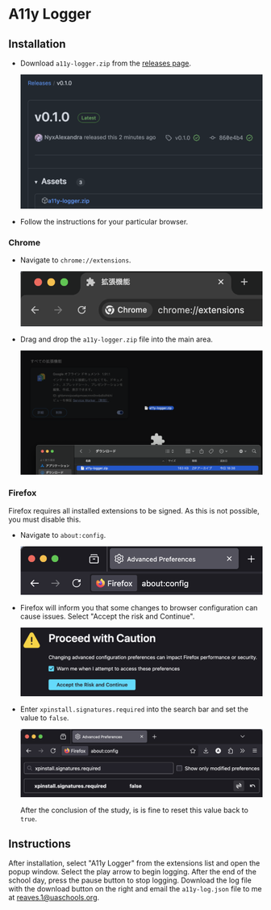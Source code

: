 # A11y Logger

## Installation
 
- Download `a11y-logger.zip` from the [releases page](https://github.com/NyxAlexandra/a11y-logger/releases/latest).

  ![An example release page](./assets/github-releases-page.png)

- Follow the instructions for your particular browser.

### Chrome

- Navigate to `chrome://extensions`.

  ![`chrome://extensions` page](./assets/chrome-extensions-page.png)

- Drag and drop the `a11y-logger.zip` file into the main area.

  ![Dragging-and-dropping the extension](./assets/chrome-dnd.png)

### Firefox

Firefox requires all installed extensions to be signed. As this is not possible,
you must disable this.

- Navigate to `about:config`.
  
  ![`about:config` address bar](./assets/firefox-config-page.png)

- Firefox will inform you that some changes to browser configuration can cause
  issues. Select "Accept the risk and Continue".
  
  ![Firefox's warning about changing config](./assets/firefox-config-warning.png)
- Enter `xpinstall.signatures.required` into the search bar and set the value to
  `false`.
  
  ![The config page with `xpinstall.signatures.required = false`](./assets/firefox-config-editing.png)

  After the conclusion of the study, is is fine to reset this value back to `true`.

## Instructions

After installation, select "A11y Logger" from the extensions list and open the
popup window. Select the play arrow to begin logging. After the end of the
school day, press the pause button to stop logging. Download the log file with
the download button on the right and email the `a11y-log.json` file to me at
<reaves.1@uaschools.org>.
